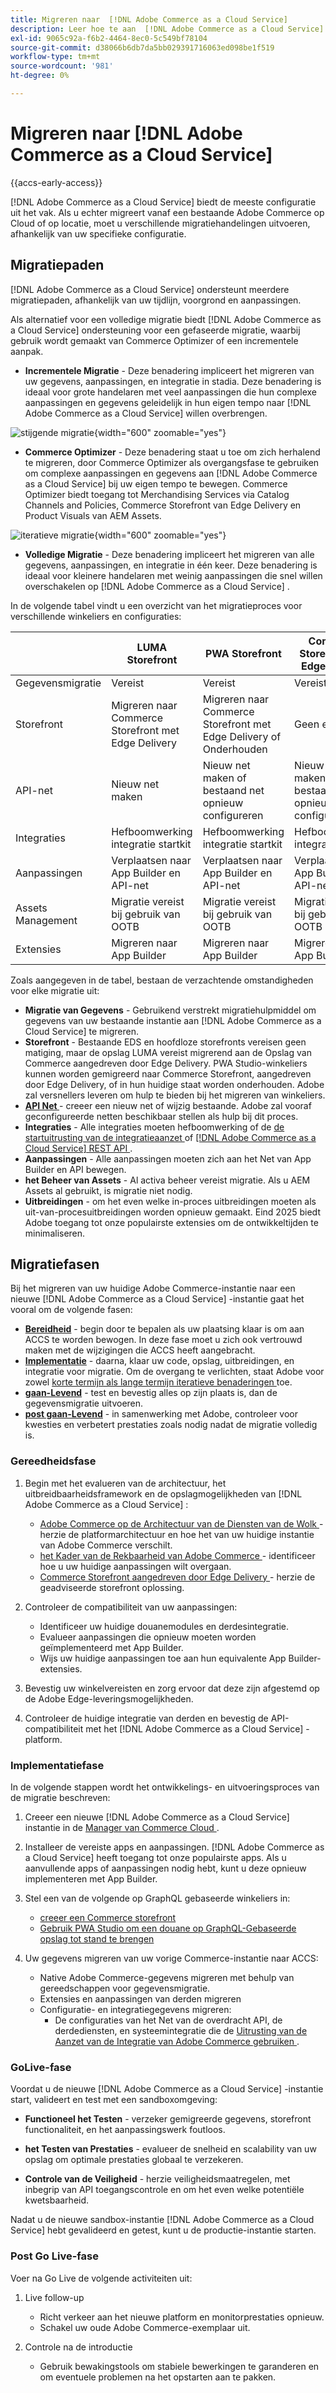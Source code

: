 ```yaml
---
title: Migreren naar  [!DNL Adobe Commerce as a Cloud Service]
description: Leer hoe te aan  [!DNL Adobe Commerce as a Cloud Service] migreren.
exl-id: 9065c92a-f6b2-4464-8ec0-5c549bf78104
source-git-commit: d38066b6db7da5bb029391716063ed098be1f519
workflow-type: tm+mt
source-wordcount: '981'
ht-degree: 0%

---
```


# Migreren naar [!DNL Adobe Commerce as a Cloud Service]

{{accs-early-access}}

[!DNL Adobe Commerce as a Cloud Service] biedt de meeste configuratie uit het vak. Als u echter migreert vanaf een bestaande Adobe Commerce op Cloud of op locatie, moet u verschillende migratiehandelingen uitvoeren, afhankelijk van uw specifieke configuratie.

## Migratiepaden

[!DNL Adobe Commerce as a Cloud Service] ondersteunt meerdere migratiepaden, afhankelijk van uw tijdlijn, voorgrond en aanpassingen.

Als alternatief voor een volledige migratie biedt [!DNL Adobe Commerce as a Cloud Service] ondersteuning voor een gefaseerde migratie, waarbij gebruik wordt gemaakt van Commerce Optimizer of een incrementele aanpak.

* **Incrementele Migratie** - Deze benadering impliceert het migreren van uw gegevens, aanpassingen, en integratie in stadia. Deze benadering is ideaal voor grote handelaren met veel aanpassingen die hun complexe aanpassingen en gegevens geleidelijk in hun eigen tempo naar [!DNL Adobe Commerce as a Cloud Service] willen overbrengen.

![ stijgende migratie ](./assets/incremental.png){width="600" zoomable="yes"}

* **Commerce Optimizer** - Deze benadering staat u toe om zich herhalend te migreren, door Commerce Optimizer als overgangsfase te gebruiken om complexe aanpassingen en gegevens aan [!DNL Adobe Commerce as a Cloud Service] bij uw eigen tempo te bewegen. Commerce Optimizer biedt toegang tot Merchandising Services via Catalog Channels and Policies, Commerce Storefront van Edge Delivery en Product Visuals van AEM Assets.

![ iteratieve migratie ](./assets/optimizer.png){width="600" zoomable="yes"}

* **Volledige Migratie** - Deze benadering impliceert het migreren van alle gegevens, aanpassingen, en integratie in één keer. Deze benadering is ideaal voor kleinere handelaren met weinig aanpassingen die snel willen overschakelen op [!DNL Adobe Commerce as a Cloud Service] .

In de volgende tabel vindt u een overzicht van het migratieproces voor verschillende winkeliers en configuraties:

|                    | LUMA Storefront | PWA Storefront | Commerce Storefront met Edge Delivery | Koploos |
|--------------------|----------------------------------------|----------------------------------------|------------------------------------------------------|----------------------------------------|
| Gegevensmigratie | Vereist | Vereist | Vereist | Vereist |
| Storefront | Migreren naar Commerce Storefront met Edge Delivery | Migreren naar Commerce Storefront met Edge Delivery of Onderhouden | Geen effect | Geen effect |
| API-net | Nieuw net maken | Nieuw net maken of bestaand net opnieuw configureren | Nieuw net maken of bestaand net opnieuw configureren | Nieuw net maken of bestaand net opnieuw configureren |
| Integraties | Hefboomwerking integratie startkit | Hefboomwerking integratie startkit | Hefboomwerking integratie startkit | Hefboomwerking integratie startkit |
| Aanpassingen | Verplaatsen naar App Builder en API-net | Verplaatsen naar App Builder en API-net | Verplaatsen naar App Builder en API-net | Verplaatsen naar App Builder en API-net |
| Assets Management | Migratie vereist bij gebruik van OOTB | Migratie vereist bij gebruik van OOTB | Migratie vereist bij gebruik van OOTB | Migratie vereist bij gebruik van OOTB |
| Extensies | Migreren naar App Builder | Migreren naar App Builder | Migreren naar App Builder | Migreren naar App Builder |

Zoals aangegeven in de tabel, bestaan de verzachtende omstandigheden voor elke migratie uit:

* **Migratie van Gegevens** - Gebruikend verstrekt migratiehulpmiddel om gegevens van uw bestaande instantie aan [!DNL Adobe Commerce as a Cloud Service] te migreren.
* **Storefront** - Bestaande EDS en hoofdloze storefronts vereisen geen matiging, maar de opslag LUMA vereist migrerend aan de Opslag van Commerce aangedreven door Edge Delivery. PWA Studio-winkeliers kunnen worden gemigreerd naar Commerce Storefront, aangedreven door Edge Delivery, of in hun huidige staat worden onderhouden. Adobe zal versnellers leveren om hulp te bieden bij het migreren van winkeliers.
* **[API Net ](https://developer.adobe.com/graphql-mesh-gateway)** - creeer een nieuw net of wijzig bestaande. Adobe zal vooraf geconfigureerde netten beschikbaar stellen als hulp bij dit proces.
* **Integraties** - Alle integraties moeten hefboomwerking of de [ de startuitrusting van de integratieaanzet ](https://developer.adobe.com/commerce/extensibility/starter-kit/integration/) of [[!DNL Adobe Commerce as a Cloud Service]  REST API ](https://developer.adobe.com/commerce/services/reference/cloud-service/core-admin/).
* **Aanpassingen** - Alle aanpassingen moeten zich aan het Net van App Builder en API bewegen.
* **het Beheer van Assets** - Al activa beheer vereist migratie. Als u AEM Assets al gebruikt, is migratie niet nodig.
* **Uitbreidingen** - om het even welke in-proces uitbreidingen moeten als uit-van-procesuitbreidingen worden opnieuw gemaakt. Eind 2025 biedt Adobe toegang tot onze populairste extensies om de ontwikkeltijden te minimaliseren.

## Migratiefasen

Bij het migreren van uw huidige Adobe Commerce-instantie naar een nieuwe [!DNL Adobe Commerce as a Cloud Service] -instantie gaat het vooral om de volgende fasen:

* **[Bereidheid](#readiness-phase)** - begin door te bepalen als uw plaatsing klaar is om aan ACCS te worden bewogen. In deze fase moet u zich ook vertrouwd maken met de wijzigingen die ACCS heeft aangebracht. &#x200B;
* **[Implementatie](#implementation-phase)** - daarna, klaar uw code, opslag, uitbreidingen, en integratie voor migratie. Om de overgang te verlichten, staat Adobe voor zowel [ korte termijn als lange termijn iteratieve benaderingen ](#migration-paths) toe. &#x200B;
* **[gaan-Levend](#go-live-phase)** - test en bevestig alles op zijn plaats is, dan de gegevensmigratie uitvoeren.
* **[post gaan-Levend](#post-go-live-phase)** - in samenwerking met Adobe, controleer voor kwesties en verbetert prestaties zoals nodig nadat de migratie volledig is.

### Gereedheidsfase

1. Begin met het evalueren van de architectuur, het uitbreidbaarheidsframework en de opslagmogelijkheden van [!DNL Adobe Commerce as a Cloud Service] :

   * [ Adobe Commerce op de Architectuur van de Diensten van de Wolk ](./overview.md) - herzie de platformarchitectuur en hoe het van uw huidige instantie van Adobe Commerce verschilt.
   * [ het Kader van de Rekbaarheid van Adobe Commerce ](https://developer.adobe.com/commerce/extensibility/) - identificeer hoe u uw huidige aanpassingen wilt overgaan.
   * [ Commerce Storefront aangedreven door Edge Delivery ](https://experienceleague.adobe.com/developer/commerce/storefront/?lang=nl-NL) - herzie de geadviseerde storefront oplossing.

1. Controleer de compatibiliteit van uw aanpassingen:

   * Identificeer uw huidige douanemodules en derdesintegratie.
   * Evalueer aanpassingen die opnieuw moeten worden geïmplementeerd met App Builder.
   * Wijs uw huidige aanpassingen toe aan hun equivalente App Builder-extensies.

1. Bevestig uw winkelvereisten en zorg ervoor dat deze zijn afgestemd op de Adobe Edge-leveringsmogelijkheden.

1. Controleer de huidige integratie van derden en bevestig de API-compatibiliteit met het [!DNL Adobe Commerce as a Cloud Service] -platform.

### Implementatiefase

In de volgende stappen wordt het ontwikkelings- en uitvoeringsproces van de migratie beschreven:

1. Creeer een nieuwe [!DNL Adobe Commerce as a Cloud Service] instantie in de [ Manager van Commerce Cloud ](./getting-started.md#create-an-instance).

1. Installeer de vereiste apps en aanpassingen. [!DNL Adobe Commerce as a Cloud Service] heeft toegang tot onze populairste apps. Als u aanvullende apps of aanpassingen nodig hebt, kunt u deze opnieuw implementeren met App Builder.

1. Stel een van de volgende op GraphQL gebaseerde winkeliers in:

   * [ creeer een Commerce storefront ](https://experienceleague.adobe.com/developer/commerce/storefront/get-started/?lang=nl-NL)
   * [ Gebruik PWA Studio om een douane op GraphQL-Gebaseerde opslag tot stand te brengen ](https://developer.adobe.com/commerce/pwa-studio/)

1. Uw gegevens migreren van uw vorige Commerce-instantie naar ACCS:

   * Native Adobe Commerce-gegevens migreren met behulp van gereedschappen voor gegevensmigratie.
   * Extensies en aanpassingen van derden migreren
   * Configuratie- en integratiegegevens migreren:
      * De configuraties van het Net van de overdracht API, de derdediensten, en systeemintegratie die de [ Uitrusting van de Aanzet van de Integratie van Adobe Commerce gebruiken ](https://developer.adobe.com/commerce/extensibility/starter-kit/integration/).

### GoLive-fase

Voordat u de nieuwe [!DNL Adobe Commerce as a Cloud Service] -instantie start, valideert en test met een sandboxomgeving:

* **Functioneel het Testen** - verzeker gemigreerde gegevens, storefront functionaliteit, en het aanpassingswerk foutloos.

* **het Testen van Prestaties** - evalueer de snelheid en scalability van uw opslag om optimale prestaties globaal te verzekeren.

* **Controle van de Veiligheid** - herzie veiligheidsmaatregelen, met inbegrip van API toegangscontrole en om het even welke potentiële kwetsbaarheid.

Nadat u de nieuwe sandbox-instantie [!DNL Adobe Commerce as a Cloud Service] hebt gevalideerd en getest, kunt u de productie-instantie starten.

### Post Go Live-fase

Voer na Go Live de volgende activiteiten uit:

1. Live follow-up

   * Richt verkeer aan het nieuwe platform en monitorprestaties opnieuw.
   * Schakel uw oude Adobe Commerce-exemplaar uit.

1. Controle na de introductie

   * Gebruik bewakingstools om stabiele bewerkingen te garanderen en om eventuele problemen na het opstarten aan te pakken.
